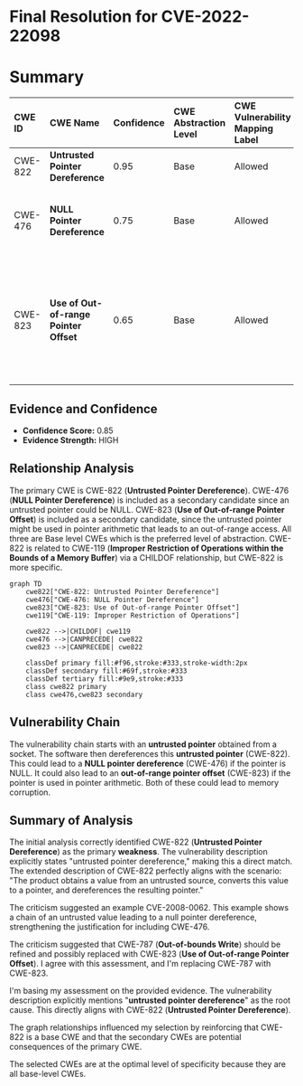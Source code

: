# Final Resolution for CVE-2022-22098

# Summary
| CWE ID  | CWE Name                       | Confidence | CWE Abstraction Level | CWE Vulnerability Mapping Label | CWE-Vulnerability Mapping Notes |
| :------- | :----------------------------- | :--------- | :-------------------- | :------------------------------ | :------------------------------ |
| CWE-822  | **Untrusted Pointer Dereference**  | 0.95       | Base                  | Allowed                         | Primary CWE                     |
| CWE-476 | **NULL Pointer Dereference** | 0.75 | Base | Allowed | Secondary Candidate, potential consequence of untrusted pointer. |
| CWE-823  | **Use of Out-of-range Pointer Offset** | 0.65 | Base | Allowed | Secondary Candidate, If pointer arithmetic used with untrusted pointer, can cause out-of-range memory access. |

## Evidence and Confidence

*   **Confidence Score:** 0.85
*   **Evidence Strength:** HIGH

## Relationship Analysis
The primary CWE is CWE-822 (**Untrusted Pointer Dereference**). CWE-476 (**NULL Pointer Dereference**) is included as a secondary candidate since an untrusted pointer could be NULL. CWE-823 (**Use of Out-of-range Pointer Offset**) is included as a secondary candidate, since the untrusted pointer might be used in pointer arithmetic that leads to an out-of-range access. All three are Base level CWEs which is the preferred level of abstraction. CWE-822 is related to CWE-119 (**Improper Restriction of Operations within the Bounds of a Memory Buffer**) via a CHILDOF relationship, but CWE-822 is more specific.

```mermaid
graph TD
    cwe822["CWE-822: Untrusted Pointer Dereference"]
    cwe476["CWE-476: NULL Pointer Dereference"]
    cwe823["CWE-823: Use of Out-of-range Pointer Offset"]
    cwe119["CWE-119: Improper Restriction of Operations"]
    
    cwe822 -->|CHILDOF| cwe119
    cwe476 -->|CANPRECEDE| cwe822
    cwe823 -->|CANPRECEDE| cwe822
    
    classDef primary fill:#f96,stroke:#333,stroke-width:2px
    classDef secondary fill:#69f,stroke:#333
    classDef tertiary fill:#9e9,stroke:#333
    class cwe822 primary
    class cwe476,cwe823 secondary
```

## Vulnerability Chain
The vulnerability chain starts with an **untrusted pointer** obtained from a socket. The software then dereferences this **untrusted pointer** (CWE-822). This could lead to a **NULL pointer dereference** (CWE-476) if the pointer is NULL. It could also lead to an **out-of-range pointer offset** (CWE-823) if the pointer is used in pointer arithmetic. Both of these could lead to memory corruption.

## Summary of Analysis
The initial analysis correctly identified CWE-822 (**Untrusted Pointer Dereference**) as the primary **weakness**. The vulnerability description explicitly states "untrusted pointer dereference," making this a direct match. The extended description of CWE-822 perfectly aligns with the scenario: "The product obtains a value from an untrusted source, converts this value to a pointer, and dereferences the resulting pointer."

The criticism suggested an example CVE-2008-0062. This example shows a chain of an untrusted value leading to a null pointer dereference, strengthening the justification for including CWE-476.

The criticism suggested that CWE-787 (**Out-of-bounds Write**) should be refined and possibly replaced with CWE-823 (**Use of Out-of-range Pointer Offset**). I agree with this assessment, and I'm replacing CWE-787 with CWE-823.

I'm basing my assessment on the provided evidence. The vulnerability description explicitly mentions "**untrusted pointer dereference**" as the root cause. This directly aligns with CWE-822 (**Untrusted Pointer Dereference**).

The graph relationships influenced my selection by reinforcing that CWE-822 is a base CWE and that the secondary CWEs are potential consequences of the primary CWE.

The selected CWEs are at the optimal level of specificity because they are all base-level CWEs.